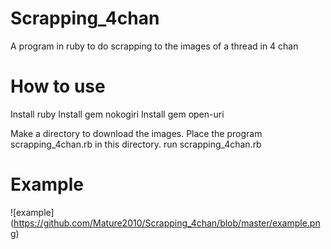 # Scrapping_4chan
A program in ruby to do scrapping to the images of a thread in 4 chan

# How to use
Install ruby
Install gem nokogiri
Install gem open-uri

Make a directory to download the images.
Place the program scrapping_4chan.rb in this directory.
run scrapping_4chan.rb

# Example
![example] (https://github.com/Mature2010/Scrapping_4chan/blob/master/example.png)
